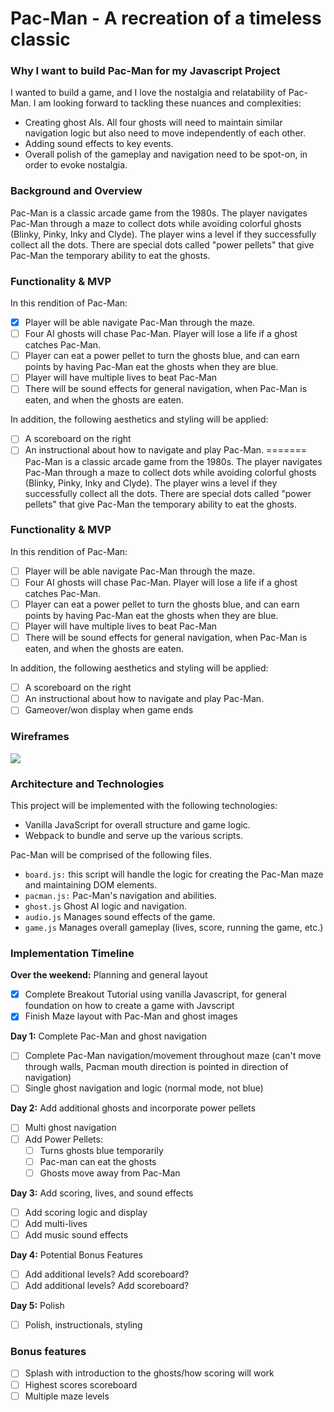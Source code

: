 # Pac-Man - A recreation of a timeless classic

### Why I want to build Pac-Man for my Javascript Project

I wanted to build a game, and I love the nostalgia and relatability of Pac-Man. I am looking forward to tackling these nuances and complexities:
- Creating ghost AIs. All four ghosts will need to maintain similar navigation logic but also need to move independently of each other.
- Adding sound effects to key events.
- Overall polish of the gameplay and navigation need to be spot-on, in order to evoke nostalgia.

### Background and Overview
Pac-Man is a classic arcade game from the 1980s. The player navigates Pac-Man through a maze to collect dots while avoiding colorful ghosts (Blinky, Pinky, Inky and Clyde). The player wins a level if they successfully collect all the dots.
There are special dots called "power pellets" that give Pac-Man the temporary ability to eat the ghosts.

### Functionality & MVP
In this rendition of Pac-Man:
- [X] Player will be able navigate Pac-Man through the maze.
- [ ] Four AI ghosts will chase Pac-Man. Player will lose a life if a ghost catches Pac-Man.
- [ ] Player can eat a power pellet to turn the ghosts blue, and can earn points by having Pac-Man eat the ghosts when they are blue.
- [ ] Player will have multiple lives to beat Pac-Man
- [ ] There will be sound effects for general navigation, when Pac-Man is eaten, and when the ghosts are eaten.

In addition, the following aesthetics and styling will be applied:
- [ ] A scoreboard on the right
- [ ] An instructional about how to navigate and play Pac-Man.
=======
Pac-Man is a classic arcade game from the 1980s. The player navigates Pac-Man through a maze to collect dots while avoiding colorful ghosts (Blinky, Pinky, Inky and Clyde). The player wins a level if they successfully collect all the dots.
There are special dots called "power pellets" that give Pac-Man the temporary ability to eat the ghosts.

### Functionality & MVP
In this rendition of Pac-Man:
- [ ] Player will be able navigate Pac-Man through the maze.
- [ ] Four AI ghosts will chase Pac-Man. Player will lose a life if a ghost catches Pac-Man.
- [ ] Player can eat a power pellet to turn the ghosts blue, and can earn points by having Pac-Man eat the ghosts when they are blue.
- [ ] Player will have multiple lives to beat Pac-Man
- [ ] There will be sound effects for general navigation, when Pac-Man is eaten, and when the ghosts are eaten.

In addition, the following aesthetics and styling will be applied:
- [ ] A scoreboard on the right
- [ ] An instructional about how to navigate and play Pac-Man.
- [ ] Gameover/won  display when game ends

### Wireframes
![](https://github.com/youknowhu/Pac-Man/blob/master/pacman.png)


### Architecture and Technologies
This project will be implemented with the following technologies:
* Vanilla JavaScript for overall structure and game logic.
* Webpack to bundle and serve up the various scripts.

Pac-Man will be comprised of the following files.
* `board.js:` this script will handle the logic for creating the Pac-Man maze and maintaining DOM elements.
* `pacman.js:` Pac-Man's navigation and abilities.
* `ghost.js` Ghost AI logic and navigation.
* `audio.js` Manages sound effects of the game.
* `game.js` Manages overall gameplay (lives, score, running the game, etc.)

### Implementation Timeline

**Over the weekend:** Planning and general layout
- [X] Complete Breakout Tutorial using vanilla Javascript, for general foundation on how to create a game with Javscript
- [X] Finish Maze layout with Pac-Man and ghost images

**Day 1:** Complete Pac-Man and ghost navigation
- [ ] Complete Pac-Man navigation/movement throughout maze (can't move through walls, Pacman mouth direction is pointed in direction of navigation)
- [ ] Single ghost navigation and logic (normal mode, not blue)

**Day 2:** Add additional ghosts and incorporate power pellets
- [ ] Multi ghost navigation
- [ ] Add Power Pellets:
    - [ ] Turns ghosts blue temporarily
    - [ ] Pac-man can eat the ghosts
    - [ ] Ghosts move away from Pac-Man

**Day 3:** Add scoring, lives, and sound effects
- [ ] Add scoring logic and display
- [ ] Add multi-lives
- [ ] Add music sound effects

**Day 4:** Potential Bonus Features
- [ ] Add additional levels? Add scoreboard?
- [ ] Add additional levels? Add scoreboard?

**Day 5:** Polish
- [ ] Polish, instructionals, styling

### Bonus features
- [ ] Splash with introduction to the ghosts/how scoring will work
- [ ] Highest scores scoreboard
- [ ] Multiple maze levels
